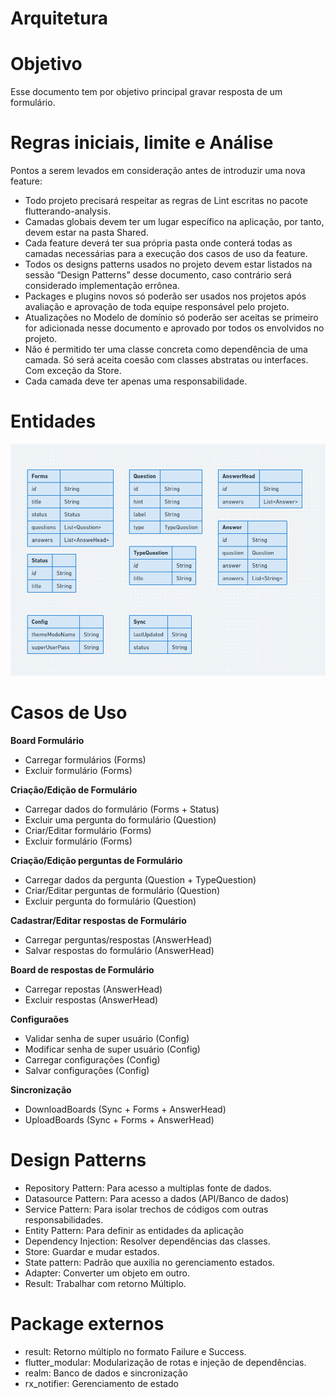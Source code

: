 # Arquitetura

# Objetivo

Esse documento tem por objetivo principal gravar resposta de um formulário.

# Regras iniciais, limite e Análise

Pontos a serem levados em consideração antes de introduzir uma nova feature:

- Todo projeto precisará respeitar as regras de Lint escritas no pacote flutterando-analysis.
- Camadas globais devem ter um lugar específico na aplicação, por tanto, devem estar na pasta Shared.
- Cada feature deverá ter sua própria pasta onde conterá todas as camadas necessárias para a execução dos casos de uso da feature.
- Todos os designs patterns usados no projeto devem estar listados na sessão “Design Patterns” desse documento, caso contrário será considerado implementação errônea.
- Packages e plugins novos só poderão ser usados nos projetos após avaliação e aprovação de toda equipe responsável pelo projeto.
- Atualizações no Modelo de domínio só poderão ser aceitas se primeiro for adicionada nesse documento e aprovado por todos os envolvidos no projeto.
- Não é permitido ter uma classe concreta como dependência de uma camada. Só será aceita coesão com classes abstratas ou interfaces. Com exceção da Store.
- Cada camada deve ter apenas uma responsabilidade.

# Entidades

![image](github/images/entities.png)

# Casos de Uso
**Board Formulário**
- Carregar formulários (Forms)
- Excluir formulário (Forms)

**Criação/Edição de Formulário**
- Carregar dados do formulário (Forms + Status)
- Excluir uma pergunta do formulário (Question)
- Criar/Editar formulário (Forms)
- Excluir formulário (Forms)

**Criação/Edição perguntas de Formulário**
- Carregar dados da pergunta (Question + TypeQuestion)
- Criar/Editar perguntas de formulário (Question)
- Excluir pergunta do formulário (Question)

**Cadastrar/Editar respostas de Formulário**
- Carregar perguntas/respostas (AnswerHead)
- Salvar respostas do formulário (AnswerHead)

**Board de respostas de Formulário**
- Carregar repostas (AnswerHead)
- Excluir respostas (AnswerHead)

**Configuraões**
- Validar senha de super usuário (Config)
- Modificar senha de super usuário (Config)
- Carregar configurações (Config)
- Salvar configurações (Config)

**Sincronização**
- DownloadBoards (Sync + Forms + AnswerHead)
- UploadBoards (Sync + Forms + AnswerHead)

# Design Patterns

- Repository Pattern: Para acesso a multiplas fonte de dados.
- Datasource Pattern: Para acesso a dados (API/Banco de dados)
- Service Pattern: Para isolar trechos de códigos com outras responsabilidades.
- Entity Pattern: Para definir as entidades da aplicação
- Dependency Injection: Resolver dependências das classes.
- Store: Guardar e mudar estados.
- State pattern: Padrão que auxilia no gerenciamento estados.
- Adapter: Converter um objeto em outro.
- Result: Trabalhar com retorno Múltiplo.

# Package externos

- result: Retorno múltiplo no formato Failure e Success.
- flutter_modular: Modularização de rotas e injeção de dependências.
- realm: Banco de dados e sincronização
- rx_notifier: Gerenciamento de estado
